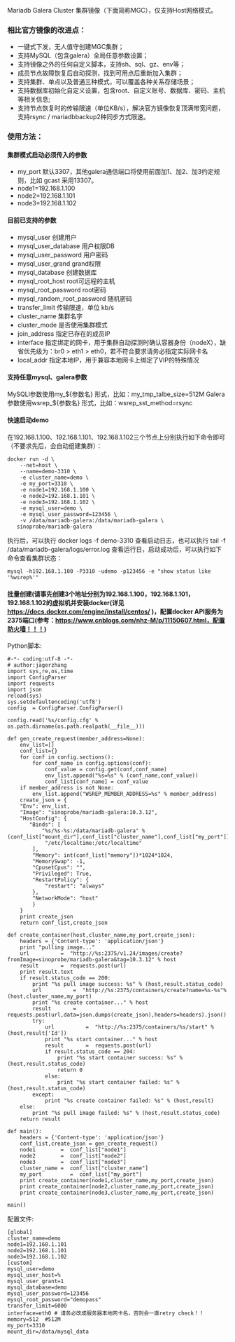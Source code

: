 Mariadb Galera Cluster 集群镜像（下面简称MGC），仅支持Host网络模式。
### 相比官方镜像的改进点：
- 一键式下发，无人值守创建MGC集群；
- 支持MySQL（包含galera）全局任意参数设置；
- 支持镜像之外的任何自定义脚本，支持sh、sql、gz、env等；
- 成员节点故障恢复后自动探测，找到可用点后重新加入集群；
- 支持集群、单点以及普通三种模式，可以覆盖各种关系存储场景；
- 支持数据库初始化自定义设置，包含root、自定义账号、数据库、密码、主机等相关信息;
- 支持节点恢复时的传输限速（单位KB/s），解决官方镜像恢复顶满带宽问题，支持rsync / mariadbbackup2种同步方式限速。

### 使用方法：
#### 集群模式启动必须传入的参数
- my_port 默认3307，其他galera通信端口将使用前面加1、加2、加3约定规则，比如 gcast 采用13307。
- node1=192.168.1.100
- node2=192.168.1.101
- node3=192.168.1.102

#### 目前已支持的参数
- mysql_user                 创建用户
- mysql_user_database 用户权限DB
- mysql_user_password 用户密码
- mysql_user_grand       grand权限
- mysql_database          创建数据库
- mysql_root_host          root可远程的主机
- mysql_root_password root密码
- mysql_random_root_password 随机密码
- transfer_limit             传输限速，单位 kb/s
- cluster_name   集群名字
- cluster_mode   是否使用集群模式
- join_address   指定已存在的成员IP
- interface      指定绑定的网卡，用于集群自动探测时确认容器身份（nodeX），缺省优先级为：br0 > eth1 > eth0，若不符合要求请务必指定实际网卡名
- local_addr     指定本地IP，用于兼容本地网卡上绑定了VIP的特殊情况

#### 支持任意mysql、galera参数
MySQLl参数使用my_${参数名} 形式，比如：my_tmp_talbe_size=512M
Galera参数使用wsrep_${参数名} 形式，比如：wsrep_sst_method=rsync

#### 快速启动demo
在192.168.1.100、192.168.1.101、192.168.1.102三个节点上分别执行如下命令即可（不要求先后，会自动组建集群）：
```
docker run -d \
    --net=host \
    --name=demo-3310 \
    -e cluster_name=demo \
    -e my_port=3310 \
    -e node1=192.168.1.100 \
    -e node2=192.168.1.101 \
    -e node3=192.168.1.102 \
    -e mysql_user=demo \
    -e mysql_user_password=123456 \
    -v /data/mariadb-galera:/data/mariadb-galera \
   sinoprobe/mariadb-galera
```
执行后，可以执行 docker logs -f demo-3310 查看启动日志，也可以执行 tail -f /data/mariadb-galera/logs/error.log 查看运行日，启动成功后，可以执行如下命令查看集群状态：

`mysql -h192.168.1.100 -P3310 -udemo -p123456 -e "show status like '%wsrep%'"`

#### 批量创建(请事先创建3个地址分别为192.168.1.100，192.168.1.101，192.168.1.102的虚拟机并安装docker(详见 https://docs.docker.com/engine/install/centos/ )，配置docker API服务为2375端口(参考：https://www.cnblogs.com/nhz-M/p/11150607.html，配置防火墙！！！)
Python脚本:
```
#-*- coding:utf-8 -*-
# author:jagerzhang
import sys,re,os,time
import ConfigParser
import requests
import json
reload(sys)
sys.setdefaultencoding('utf8')
config  = ConfigParser.ConfigParser()

config.read('%s/config.cfg' % os.path.dirname(os.path.realpath(__file__)))

def gen_create_request(member_address=None):
    env_list=[]
    conf_list={}
    for conf in config.sections():
        for conf_name in config.options(conf):
            conf_value = config.get(conf,conf_name)
            env_list.append("%s=%s" % (conf_name,conf_value))
            conf_list[conf_name] = conf_value
    if member_address is not None:
        env_list.append("WSREP_MEMBER_ADDRESS=%s" % member_address)
    create_json = {
    "Env": env_list,
    "Image": "sinoprobe/mariadb-galera:10.3.12",
    "HostConfig": {
       "Binds": [
           "%s/%s-%s:/data/mariadb-galera" % (conf_list["mount_dir"],conf_list["cluster_name"],conf_list["my_port"]),
            "/etc/localtime:/etc/localtime"
        ],
        "Memory": int(conf_list["memory"])*1024*1024,
        "MemorySwap": -1,
        "CpusetCpus": "",
        "Privileged": True,
        "RestartPolicy": {
            "restart": "always"
        },
        "NetworkMode": "host"
        }
    }
    print create_json
    return conf_list,create_json

def create_container(host,cluster_name,my_port,create_json):
    headers = {'Content-type': 'application/json'}
    print "pulling image..."
    url          =  "http://%s:2375/v1.24/images/create?fromImage=sinoprobe/mariadb-galera&tag=10.3.12" % host
    result       =  requests.post(url)
    print result.text
    if result.status_code == 200:
        print "%s pull image success: %s" % (host,result.status_code)
        url          =  "http://%s:2375/containers/create?name=%s-%s"%(host,cluster_name,my_port)
        print "%s create container..." % host
        result       =  requests.post(url,data=json.dumps(create_json),headers=headers).json()
        try:
            url          =  "http://%s:2375/containers/%s/start" % (host,result['Id'])
            print "%s start container..." % host
            result       =  requests.post(url)
            if result.status_code == 204:
                print "%s start container success: %s" % (host,result.status_code)
                return 0
            else:
                print "%s start container failed: %s" % (host,result.status_code)
        except:
            print "%s create container failed: %s" % (host,result)
    else:
        print "%s pull image failed: %s" % (host,result.status_code)
    return result

def main():
    headers = {'Content-type': 'application/json'}
    conf_list,create_json = gen_create_request()
    node1        =  conf_list["node1"]
    node2        =  conf_list["node2"]
    node3        =  conf_list["node3"]
    cluster_name =  conf_list["cluster_name"]
    my_port         =  conf_list["my_port"]
    print create_container(node1,cluster_name,my_port,create_json)
    print create_container(node2,cluster_name,my_port,create_json)
    print create_container(node3,cluster_name,my_port,create_json)

main()
```
配置文件:
```
[global]
cluster_name=demo
node1=192.168.1.101
node2=192.168.1.101
node3=192.168.1.102
[custom]
mysql_user=demo
mysql_user_host=%
mysql_user_grant=1
mysql_database=demo
mysql_user_password=123456
mysql_root_password="demopass"
transfer_limit=6000
interface=eth0 # 请务必改成服务器本地网卡名，否则会一直retry check！！
memory=512  #512M
my_port=3310
mount_dir=/data/mysql_data
```
